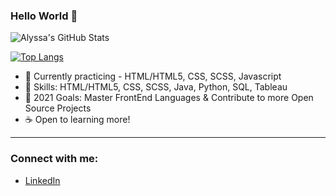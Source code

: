 ### Hello World 👋

![Alyssa's GitHub Stats](https://github-readme-stats.vercel.app/api?username=alyssabenipayo&hide=stars,contribs)

[![Top Langs](https://github-readme-stats.vercel.app/api/top-langs/?username=alyssabenipayo&layout=compact)](https://github.com/alyssabenipayo/github-readme-stats)

- 🌱 Currently practicing - HTML/HTML5, CSS, SCSS, Javascript
- 🧰 Skills: HTML/HTML5, CSS, SCSS, Java, Python, SQL, Tableau
- 🥅 2021 Goals: Master FrontEnd Languages & Contribute to more Open Source Projects
- ☕ Open to learning more!
---
### Connect with me:

- [LinkedIn](https://www.linkedin.com/in/alyssabenipayo/)


